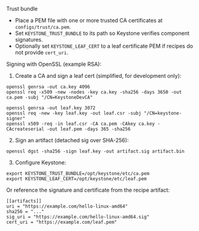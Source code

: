 Trust bundle

- Place a PEM file with one or more trusted CA certificates at `configs/trust/ca.pem`.
- Set `KEYSTONE_TRUST_BUNDLE` to its path so Keystone verifies component signatures.
- Optionally set `KEYSTONE_LEAF_CERT` to a leaf certificate PEM if recipes do not provide `cert_uri`.

Signing with OpenSSL (example RSA):

1) Create a CA and sign a leaf cert (simplified, for development only):

```
openssl genrsa -out ca.key 4096
openssl req -x509 -new -nodes -key ca.key -sha256 -days 3650 -out ca.pem -subj "/CN=KeystoneDevCA"

openssl genrsa -out leaf.key 3072
openssl req -new -key leaf.key -out leaf.csr -subj "/CN=keystone-signer"
openssl x509 -req -in leaf.csr -CA ca.pem -CAkey ca.key -CAcreateserial -out leaf.pem -days 365 -sha256
```

2) Sign an artifact (detached sig over SHA-256):

```
openssl dgst -sha256 -sign leaf.key -out artifact.sig artifact.bin
```

3) Configure Keystone:

```
export KEYSTONE_TRUST_BUNDLE=/opt/keystone/etc/ca.pem
export KEYSTONE_LEAF_CERT=/opt/keystone/etc/leaf.pem
```

Or reference the signature and certificate from the recipe artifact:

```
[[artifacts]]
uri = "https://example.com/hello-linux-amd64"
sha256 = "..."
sig_uri = "https://example.com/hello-linux-amd64.sig"
cert_uri = "https://example.com/leaf.pem"
```

